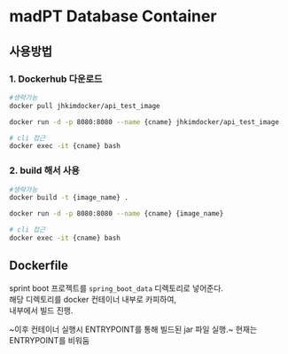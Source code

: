 # madPT Database Container

## 사용방법

### 1. Dockerhub 다운로드

```bash
#생략가능
docker pull jhkimdocker/api_test_image

docker run -d -p 8080:8080 --name {cname} jhkimdocker/api_test_image

# cli 접근
docker exec -it {cname} bash
```

### 2. build 해서 사용

```bash
#생략가능
docker build -t {image_name} .

docker run -d -p 8080:8080 --name {cname} {image_name}

# cli 접근
docker exec -it {cname} bash
```

## Dockerfile
sprint boot 프로젝트를 `spring_boot_data` 디렉토리로 넣어준다.  
해당 디렉토리를 docker 컨테이너 내부로 카피하여,  
내부에서 빌드 진행.

~이후 컨테이너 실행시 ENTRYPOINT를 통해 빌드된 jar 파일 실행.~
현재는 ENTRYPOINT를 비워둠

